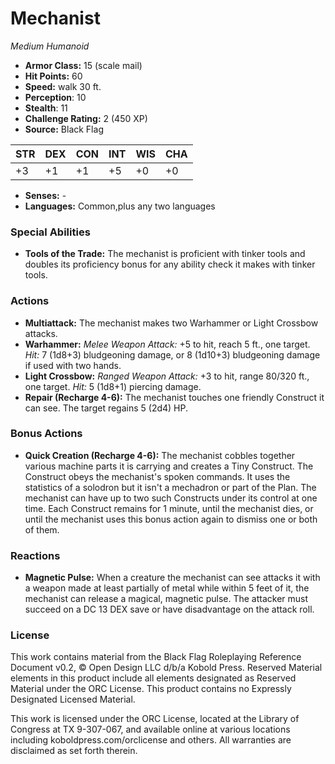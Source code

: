 # Mechanist

*Medium* *Humanoid*

- **Armor Class:** 15 (scale mail)
- **Hit Points:** 60 
- **Speed:** walk 30 ft.
- **Perception**: 10
- **Stealth**: 11
- **Challenge Rating:** 2 (450 XP)
- **Source:** Black Flag

| STR | DEX | CON | INT | WIS | CHA |
| --- | --- | --- | --- | --- | --- |
| +3 | +1 | +1 | +5 | +0 | +0 |

- **Senses:** -
- **Languages:** Common,plus any two languages

### Special Abilities

- **Tools of the Trade:** The mechanist is proficient with tinker tools and doubles its proficiency bonus for any ability check it makes with tinker tools.

### Actions

- **Multiattack:** The mechanist makes two Warhammer or Light Crossbow attacks.
- **Warhammer:** _Melee Weapon Attack:_ +5 to hit, reach 5 ft., one target. _Hit:_ 7 (1d8+3) bludgeoning damage, or 8 (1d10+3) bludgeoning damage if used with two hands.
- **Light Crossbow:** _Ranged Weapon Attack:_ +3 to hit, range 80/320 ft., one target. _Hit:_ 5 (1d8+1) piercing damage.
- **Repair (Recharge 4-6):** The mechanist touches one friendly Construct it can see. The target regains 5 (2d4) HP.

### Bonus Actions

- **Quick Creation (Recharge 4-6):** The mechanist cobbles together various machine parts it is carrying and creates a Tiny Construct. The Construct obeys the mechanist's spoken commands. It uses the statistics of a solodron but it isn't a mechadron or part of the Plan. The mechanist can have up to two such Constructs under its control at one time. Each Construct remains for 1 minute, until the mechanist dies, or until the mechanist uses this bonus action again to dismiss one or both of them.

### Reactions

- **Magnetic Pulse:** When a creature the mechanist can see attacks it with a weapon made at least partially of metal while within 5 feet of it, the mechanist can release a magical, magnetic pulse. The attacker must succeed on a DC 13 DEX save or have disadvantage on the attack roll.


### License

This work contains material from the Black Flag Roleplaying Reference Document v0.2, © Open Design LLC d/b/a Kobold Press. Reserved Material elements in this product include all elements designated as Reserved Material under the ORC License. This product contains no Expressly Designated Licensed Material.

This work is licensed under the ORC License, located at the Library of Congress at TX 9-307-067, and available online at various locations including koboldpress.com/orclicense and others. All warranties are disclaimed as set forth therein.
